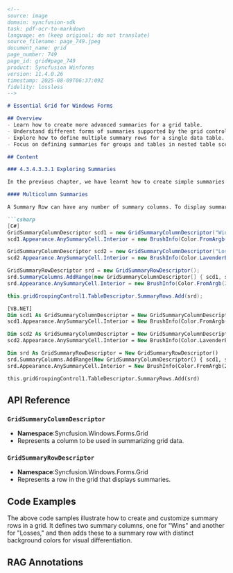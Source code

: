 ```markdown
<!--
source: image
domain: syncfusion-sdk
task: pdf-ocr-to-markdown
language: en (keep original; do not translate)
source_filename: page_749.jpeg
document_name: grid
page_number: 749
page_id: grid#page_749
product: Syncfusion Winforms
version: 11.4.0.26
timestamp: 2025-08-09T06:37:09Z
fidelity: lossless
-->

# Essential Grid for Windows Forms

## Overview
- Learn how to create more advanced summaries for a grid table.
- Understand different forms of summaries supported by the grid control.
- Explore how to define multiple summary rows for a single data table.
- Focus on defining summaries for groups and tables in nested table scenarios.

## Content

### 4.3.4.3.3.1 Exploring Summaries

In the previous chapter, we have learnt how to create simple summaries for a grid table. This chapter will explore the summaries into one more level to discuss the different forms of summaries. It is possible to have multiple summary rows for a single data table. We can define a summary for each group and also for each table when nested tables are used.

#### Multicolumn Summaries

A Summary Row can have any number of summary columns. To display summaries for more than one field, you must first create the summary columns for the desired fields. Then add those summary columns into a summary row. The code given below illustrates this.

```csharp
[C#]
GridSummaryColumnDescriptor scd1 = new GridSummaryColumnDescriptor("Wins", SummaryType.Int32Aggregate, "wins", "{Sum}");
scd1.Appearance.AnySummaryCell.Interior = new BrushInfo(Color.FromArgb(192, 255, 162));

GridSummaryColumnDescriptor scd2 = new GridSummaryColumnDescriptor("Losses", SummaryType.Int32Aggregate, "losses", "{Sum}");
scd2.Appearance.AnySummaryCell.Interior = new BrushInfo(Color.LavenderBlush);

GridSummaryRowDescriptor srd = new GridSummaryRowDescriptor();
srd.SummaryColumns.AddRange(new GridSummaryColumnDescriptor[] { scd1, scd2 });
srd.Appearance.AnySummaryCell.Interior = new BrushInfo(Color.FromArgb(255, 231, 162));

this.gridGroupingControl1.TableDescriptor.SummaryRows.Add(srd);
```

```vb
[VB.NET]
Dim scd1 As GridSummaryColumnDescriptor = New GridSummaryColumnDescriptor("Wins", SummaryType.Int32Aggregate, "wins", "{Sum}")
scd1.Appearance.AnySummaryCell.Interior = New BrushInfo(Color.FromArgb(192, 255, 162))

Dim scd2 As GridSummaryColumnDescriptor = New GridSummaryColumnDescriptor("Losses", SummaryType.Int32Aggregate, "losses", "{Sum}")
scd2.Appearance.AnySummaryCell.Interior = New BrushInfo(Color.LavenderBlush)

Dim srd As GridSummaryRowDescriptor = New GridSummaryRowDescriptor()
srd.SummaryColumns.AddRange(New GridSummaryColumnDescriptor() { scd1, scd2 })
srd.Appearance.AnySummaryCell.Interior = New BrushInfo(Color.FromArgb(255, 231, 162))

this.gridGroupingControl1.TableDescriptor.SummaryRows.Add(srd)
```

## API Reference

### `GridSummaryColumnDescriptor`
- **Namespace**:Syncfusion.Windows.Forms.Grid
- Represents a column to be used in summarizing grid data.
  
### `GridSummaryRowDescriptor`
- **Namespace**:Syncfusion.Windows.Forms.Grid
- Represents a row in the grid that displays summaries.

## Code Examples

The above code samples illustrate how to create and customize summary rows in a grid. It defines two summary columns, one for "Wins" and another for "Losses," and then adds these to a summary row with distinct background colors for visual differentiation.

## RAG Annotations
<!-- tags: [product, grid, summary, windows forms, version, 11.4.0.26] keywords: [syncfusion, gridsummarycolumndescriptor, gridsummaryrowdescriptor, summary rows, multi-column summaries, color customization, nested tables] -->
```